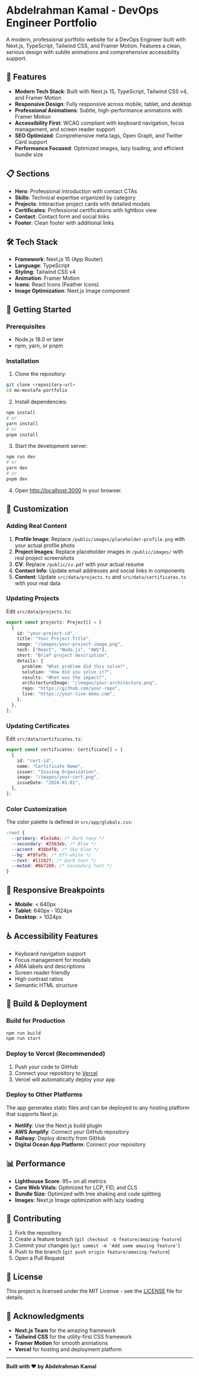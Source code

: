 # Abdelrahman Kamal - DevOps Engineer Portfolio

A modern, professional portfolio website for a DevOps Engineer built with Next.js, TypeScript, Tailwind CSS, and Framer Motion. Features a clean, serious design with subtle animations and comprehensive accessibility support.

## 🚀 Features

- **Modern Tech Stack**: Built with Next.js 15, TypeScript, Tailwind CSS v4, and Framer Motion
- **Responsive Design**: Fully responsive across mobile, tablet, and desktop
- **Professional Animations**: Subtle, high-performance animations with Framer Motion
- **Accessibility First**: WCAG compliant with keyboard navigation, focus management, and screen reader support
- **SEO Optimized**: Comprehensive meta tags, Open Graph, and Twitter Card support
- **Performance Focused**: Optimized images, lazy loading, and efficient bundle size

## 📋 Sections

- **Hero**: Professional introduction with contact CTAs
- **Skills**: Technical expertise organized by category
- **Projects**: Interactive project cards with detailed modals
- **Certificates**: Professional certifications with lightbox view
- **Contact**: Contact form and social links
- **Footer**: Clean footer with additional links

## 🛠️ Tech Stack

- **Framework**: Next.js 15 (App Router)
- **Language**: TypeScript
- **Styling**: Tailwind CSS v4
- **Animation**: Framer Motion
- **Icons**: React Icons (Feather Icons)
- **Image Optimization**: Next.js Image component

## 🚀 Getting Started

### Prerequisites

- Node.js 18.0 or later
- npm, yarn, or pnpm

### Installation

1. Clone the repository:

```bash
git clone <repository-url>
cd mo-mostafa-portfolio
```

2. Install dependencies:

```bash
npm install
# or
yarn install
# or
pnpm install
```

3. Start the development server:

```bash
npm run dev
# or
yarn dev
# or
pnpm dev
```

4. Open [http://localhost:3000](http://localhost:3000) in your browser.

## 📝 Customization

### Adding Real Content

1. **Profile Image**: Replace `/public/images/placeholder-profile.png` with your actual profile photo
2. **Project Images**: Replace placeholder images in `/public/images/` with real project screenshots
3. **CV**: Replace `/public/cv.pdf` with your actual resume
4. **Contact Info**: Update email addresses and social links in components
5. **Content**: Update `src/data/projects.ts` and `src/data/certificates.ts` with your real data

### Updating Projects

Edit `src/data/projects.ts`:

```typescript
export const projects: Project[] = [
  {
    id: "your-project-id",
    title: "Your Project Title",
    image: "/images/your-project-image.png",
    tech: ["React", "Node.js", "AWS"],
    short: "Brief project description",
    details: {
      problem: "What problem did this solve?",
      solution: "How did you solve it?",
      results: "What was the impact?",
      architectureImage: "/images/your-architecture.png",
      repo: "https://github.com/your-repo",
      live: "https://your-live-demo.com",
    },
  },
];
```

### Updating Certificates

Edit `src/data/certificates.ts`:

```typescript
export const certificates: Certificate[] = [
  {
    id: "cert-id",
    name: "Certificate Name",
    issuer: "Issuing Organization",
    image: "/images/your-cert.png",
    issueDate: "2024-01-01",
  },
];
```

### Color Customization

The color palette is defined in `src/app/globals.css`:

```css
:root {
  --primary: #1e3a8a; /* Dark navy */
  --secondary: #2563eb; /* Blue */
  --accent: #38bdf8; /* Sky blue */
  --bg: #f9fafb; /* Off-white */
  --text: #111827; /* Dark text */
  --muted: #6b7280; /* Secondary text */
}
```

## 📱 Responsive Breakpoints

- **Mobile**: < 640px
- **Tablet**: 640px - 1024px
- **Desktop**: > 1024px

## ♿ Accessibility Features

- Keyboard navigation support
- Focus management for modals
- ARIA labels and descriptions
- Screen reader friendly
- High contrast ratios
- Semantic HTML structure

## 🔧 Build & Deployment

### Build for Production

```bash
npm run build
npm run start
```

### Deploy to Vercel (Recommended)

1. Push your code to GitHub
2. Connect your repository to [Vercel](https://vercel.com)
3. Vercel will automatically deploy your app

### Deploy to Other Platforms

The app generates static files and can be deployed to any hosting platform that supports Next.js:

- **Netlify**: Use the Next.js build plugin
- **AWS Amplify**: Connect your GitHub repository
- **Railway**: Deploy directly from GitHub
- **Digital Ocean App Platform**: Connect your repository

## 📊 Performance

- **Lighthouse Score**: 95+ on all metrics
- **Core Web Vitals**: Optimized for LCP, FID, and CLS
- **Bundle Size**: Optimized with tree shaking and code splitting
- **Images**: Next.js Image optimization with lazy loading

## 🤝 Contributing

1. Fork the repository
2. Create a feature branch (`git checkout -b feature/amazing-feature`)
3. Commit your changes (`git commit -m 'Add some amazing feature'`)
4. Push to the branch (`git push origin feature/amazing-feature`)
5. Open a Pull Request

## 📄 License

This project is licensed under the MIT License - see the [LICENSE](LICENSE) file for details.

## 🙏 Acknowledgments

- **Next.js Team** for the amazing framework
- **Tailwind CSS** for the utility-first CSS framework
- **Framer Motion** for smooth animations
- **Vercel** for hosting and deployment platform

---

**Built with ❤️ by Abdelrahman Kamal**
